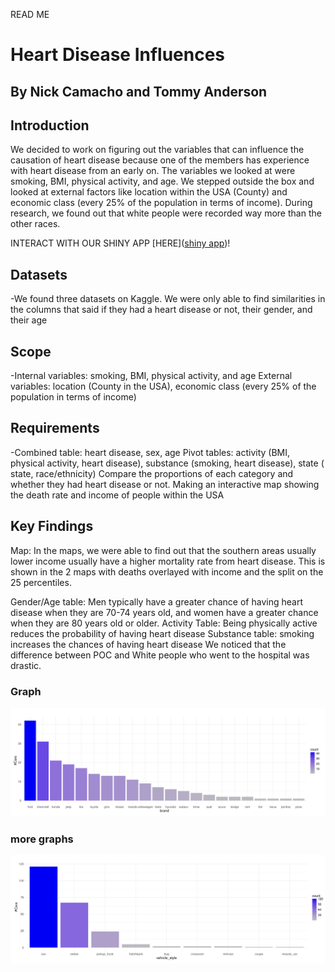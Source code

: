 READ ME

# Heart Disease Influences

## By Nick Camacho and Tommy Anderson

## Introduction
We decided to work on figuring out the variables that can influence the causation of heart disease because one of the members has experience with heart disease from an early on. The variables we looked at were smoking, BMI, physical activity, and age. We stepped outside the box and looked at external factors like location within the USA (County) and economic class (every 25% of the population in terms of income). During research, we found out that white people were recorded way more than the other races.


INTERACT WITH OUR SHINY APP [HERE]([shiny app](https://tommyanderson.shinyapps.io/Heart_Disease_Shiny/))!


## Datasets
-We found three datasets on Kaggle. We were only able to find similarities in the columns that said if they had a heart disease or not, their gender, and their age

## Scope
-Internal variables: smoking, BMI, physical activity, and age
External variables: location (County in the USA), economic class (every 25% of the population in terms of income)

## Requirements
-Combined table: heart disease, sex, age
Pivot tables: activity (BMI, physical activity, heart disease), substance (smoking, heart disease), state ( state, race/ethnicity)
Compare the proportions of each category and whether they had heart disease or not.
Making an interactive map showing the death rate and income of people within the USA

## Key Findings
Map: In the maps, we were able to find out that the southern areas usually lower income usually have a higher mortality rate from heart disease. This is shown in the 2 maps with deaths overlayed with income and the split on the 25 percentiles.

Gender/Age table: Men typically have a greater chance of having heart disease when they are 70-74 years old, and women have a greater chance when they are 80 years old or older.
Activity Table: Being physically active reduces the probability of having heart disease
Substance table: smoking increases the chances of having heart disease
We noticed that the difference between POC and White people who went to the hospital was drastic. 

### Graph
![Alt text](https://github.com/nickhc41703/Data_332_assignments/blob/main/Homework/counting_cars/images/Screenshot%202025-04-15%20213715.png)




### more graphs
![Alt text](https://github.com/nickhc41703/Data_332_assignments/blob/main/Homework/counting_cars/images/Screenshot%202025-04-15%20213758.png)




